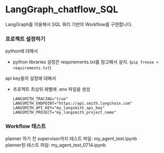 # LangGraph_chatflow_SQL
LangGraph를 이용해서 SQL 쿼리 기반의 Workflow를 구현합니다.


### 프로젝트 설정하기

python에 대해서
- python libraries 설정은 requirements.txt를 참고해서 설치. (`pip freeze > requirements.txt`)

api key들의 설정에 대해서
- 프로젝트 최상위 레벨에 .env 파일을 생성
    ```GOOGLE_API_KEY="my_gemini_api_key"
    LANGSMITH_TRACING="true"
    LANGSMITH_ENDPOINT="https://api.smith.langchain.com"
    LANGSMITH_API_KEY="my_langsmith_api_key"
    LANGSMITH_PROJECT="my_langsmith_project_name"
    ```

### Workflow 테스트

planner 하기 전 supervisor까지 테스트 파일: my_agent_test.ipynb   
planner된 테스트 파일: my_agent_test_0714.ipynb